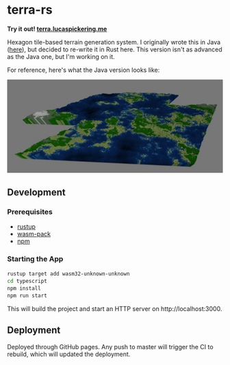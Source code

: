 # terra-rs

**Try it out! [terra.lucaspickering.me](https://terra.lucaspickering.me)**

Hexagon tile-based terrain generation system. I originally wrote this in Java ([here](https://github.com/LucasPickering/terra)), but decided to re-write it in Rust here. This version isn't as advanced as the Java one, but I'm working on it.

For reference, here's what the Java version looks like:

![Terra screenshot](/screenshots/java.jpg?raw=true "Terra Java")

## Development

### Prerequisites

- [rustup](https://rustup.rs/)
- [wasm-pack](https://rustwasm.github.io/wasm-pack/installer/)
- [npm](https://www.npmjs.com/get-npm)

### Starting the App

```sh
rustup target add wasm32-unknown-unknown
cd typescript
npm install
npm run start
```

This will build the project and start an HTTP server on http://localhost:3000.

## Deployment

Deployed through GitHub pages. Any push to master will trigger the CI to rebuild, which will updated the deployment.
